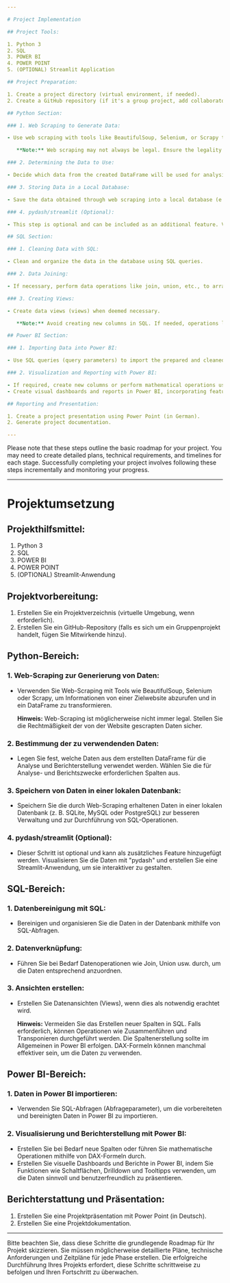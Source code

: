 ```yaml
---

# Project Implementation

## Project Tools:

1. Python 3
2. SQL
3. POWER BI
4. POWER POINT
5. (OPTIONAL) Streamlit Application

## Project Preparation:

1. Create a project directory (virtual environment, if needed).
2. Create a GitHub repository (if it's a group project, add collaborators).

## Python Section:

### 1. Web Scraping to Generate Data:

- Use web scraping with tools like BeautifulSoup, Selenium, or Scrapy to extract information from a target website and transform it into a DataFrame.

   **Note:** Web scraping may not always be legal. Ensure the legality of the data you scrape from the website.

### 2. Determining the Data to Use:

- Decide which data from the created DataFrame will be used for analysis and reporting. Select the columns necessary for analysis and reporting purposes.

### 3. Storing Data in a Local Database:

- Save the data obtained through web scraping into a local database (e.g., SQLite, MySQL, or PostgreSQL) for better management and the ability to perform SQL operations.

### 4. pydash/streamlit (Optional):

- This step is optional and can be included as an additional feature. Visualize the data using "pydash" and create a Streamlit application to make it more interactive.

## SQL Section:

### 1. Cleaning Data with SQL:

- Clean and organize the data in the database using SQL queries.

### 2. Data Joining:

- If necessary, perform data operations like join, union, etc., to arrange the data appropriately.

### 3. Creating Views:

- Create data views (views) when deemed necessary.

   **Note:** Avoid creating new columns in SQL. If needed, operations like merging and transposing can be performed. Column creation should generally be done in Power BI. DAX formulas can sometimes be more effective in using the data.

## Power BI Section:

### 1. Importing Data into Power BI:

- Use SQL queries (query parameters) to import the prepared and cleaned data into Power BI.

### 2. Visualization and Reporting with Power BI:

- If required, create new columns or perform mathematical operations using DAX formulas.
- Create visual dashboards and reports in Power BI, incorporating features like buttons, drilldown, and tooltips, to present the data in a meaningful and user-friendly manner.

## Reporting and Presentation:

1. Create a project presentation using Power Point (in German).
2. Generate project documentation.

---
```


Please note that these steps outline the basic roadmap for your project. You may need to create detailed plans, technical requirements, and timelines for each stage. Successfully completing your project involves following these steps incrementally and monitoring your progress.


---

# Projektumsetzung

## Projekthilfsmittel:

1. Python 3
2. SQL
3. POWER BI
4. POWER POINT
5. (OPTIONAL) Streamlit-Anwendung

## Projektvorbereitung:

1. Erstellen Sie ein Projektverzeichnis (virtuelle Umgebung, wenn erforderlich).
2. Erstellen Sie ein GitHub-Repository (falls es sich um ein Gruppenprojekt handelt, fügen Sie Mitwirkende hinzu).

## Python-Bereich:

### 1. Web-Scraping zur Generierung von Daten:

- Verwenden Sie Web-Scraping mit Tools wie BeautifulSoup, Selenium oder Scrapy, um Informationen von einer Zielwebsite abzurufen und in ein DataFrame zu transformieren.

   **Hinweis:** Web-Scraping ist möglicherweise nicht immer legal. Stellen Sie die Rechtmäßigkeit der von der Website gescrapten Daten sicher.

### 2. Bestimmung der zu verwendenden Daten:

- Legen Sie fest, welche Daten aus dem erstellten DataFrame für die Analyse und Berichterstellung verwendet werden. Wählen Sie die für Analyse- und Berichtszwecke erforderlichen Spalten aus.

### 3. Speichern von Daten in einer lokalen Datenbank:

- Speichern Sie die durch Web-Scraping erhaltenen Daten in einer lokalen Datenbank (z. B. SQLite, MySQL oder PostgreSQL) zur besseren Verwaltung und zur Durchführung von SQL-Operationen.

### 4. pydash/streamlit (Optional):

- Dieser Schritt ist optional und kann als zusätzliches Feature hinzugefügt werden. Visualisieren Sie die Daten mit "pydash" und erstellen Sie eine Streamlit-Anwendung, um sie interaktiver zu gestalten.

## SQL-Bereich:

### 1. Datenbereinigung mit SQL:

- Bereinigen und organisieren Sie die Daten in der Datenbank mithilfe von SQL-Abfragen.

### 2. Datenverknüpfung:

- Führen Sie bei Bedarf Datenoperationen wie Join, Union usw. durch, um die Daten entsprechend anzuordnen.

### 3. Ansichten erstellen:

- Erstellen Sie Datenansichten (Views), wenn dies als notwendig erachtet wird.

   **Hinweis:** Vermeiden Sie das Erstellen neuer Spalten in SQL. Falls erforderlich, können Operationen wie Zusammenführen und Transponieren durchgeführt werden. Die Spaltenerstellung sollte im Allgemeinen in Power BI erfolgen. DAX-Formeln können manchmal effektiver sein, um die Daten zu verwenden.

## Power BI-Bereich:

### 1. Daten in Power BI importieren:

- Verwenden Sie SQL-Abfragen (Abfrageparameter), um die vorbereiteten und bereinigten Daten in Power BI zu importieren.

### 2. Visualisierung und Berichterstellung mit Power BI:

- Erstellen Sie bei Bedarf neue Spalten oder führen Sie mathematische Operationen mithilfe von DAX-Formeln durch.
- Erstellen Sie visuelle Dashboards und Berichte in Power BI, indem Sie Funktionen wie Schaltflächen, Drilldown und Tooltipps verwenden, um die Daten sinnvoll und benutzerfreundlich zu präsentieren.

## Berichterstattung und Präsentation:

1. Erstellen Sie eine Projektpräsentation mit Power Point (in Deutsch).
2. Erstellen Sie eine Projektdokumentation.

---

Bitte beachten Sie, dass diese Schritte die grundlegende Roadmap für Ihr Projekt skizzieren. Sie müssen möglicherweise detaillierte Pläne, technische Anforderungen und Zeitpläne für jede Phase erstellen. Die erfolgreiche Durchführung Ihres Projekts erfordert, diese Schritte schrittweise zu befolgen und Ihren Fortschritt zu überwachen.